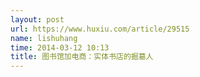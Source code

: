 ```yaml
---
layout: post
url: https://www.huxiu.com/article/29515
name: lishuhang
time: 2014-03-12 10:13
title: 图书馆加电商：实体书店的掘墓人
---
```

